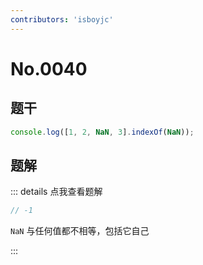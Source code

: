 ```yaml
---
contributors: 'isboyjc'
---
```


# No.0040

## 题干

```js
console.log([1, 2, NaN, 3].indexOf(NaN));
```




## 题解

::: details 点我查看题解

```js
// -1
```

`NaN` 与任何值都不相等，包括它自己

:::


